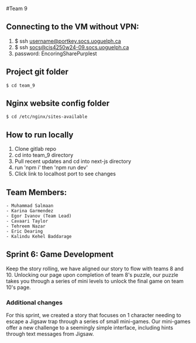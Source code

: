 #Team 9

## Connecting to the VM without VPN:

1) $ ssh username@portkey.socs.uoguelph.ca
2) $ ssh socs@cis4250w24-09.socs.uoguelph.ca
3) password: EncoringSharePurplest

## Project git folder
	$ cd team_9

## Nginx website config folder
	$ cd /etc/nginx/sites-available

## How to run locally

1) Clone gitlab repo
2) cd into team_9 directory
3) Pull recent updates and cd into next-js directory
4) run 'npm i' then 'npm run dev'
5) Click link to localhost port to see changes

## Team Members:
	- Muhammad Salmaan 
	- Karina Garmendez
	- Egor Ivanov (Team Lead)
	- Cavaari Taylor
	- Tehreem Nazar
	- Eric Dearing 
	- Kalindu Kehel Baddarage 

	
## Sprint 6: Game Development
Keep the story rolling, we have aligned our story to flow with teams 8 and 10. Unlocking our page upon completion of team 8's puzzle, our puzzle takes you through a series of mini levels to unlock the final game on team 10's page.

### Additional changes
For this sprint, we created a story that focuses on 1 character needing to escape a Jigsaw trap through a series of small mini-games. Our mini-games offer a new challenge to a seemingly simple interface, including hints through text messages from Jigsaw. 

